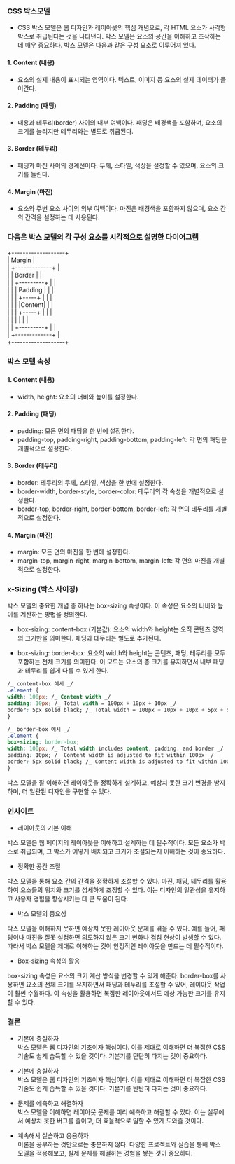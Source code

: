### CSS 박스모델

- CSS 박스 모델은 웹 디자인과 레이아웃의 핵심 개념으로, 각 HTML 요소가 사각형 박스로 취급된다는 것을 나타낸다. 박스 모델은 요소의 공간을 이해하고 조작하는 데 매우 중요하다. 박스 모델은 다음과 같은 구성 요소로 이루어져 있다.

#### 1. Content (내용)

- 요소의 실제 내용이 표시되는 영역이다. 텍스트, 이미지 등 요소의 실제 데이터가 들어간다.

#### 2. Padding (패딩)

- 내용과 테두리(border) 사이의 내부 여백이다. 패딩은 배경색을 포함하며, 요소의 크기를 늘리지만 테두리와는 별도로 취급된다.

#### 3. Border (테두리)

- 패딩과 마진 사이의 경계선이다. 두께, 스타일, 색상을 설정할 수 있으며, 요소의 크기를 늘린다.

#### 4. Margin (마진)

- 요소와 주변 요소 사이의 외부 여백이다. 마진은 배경색을 포함하지 않으며, 요소 간의 간격을 설정하는 데 사용된다.

### 다음은 박스 모델의 각 구성 요소를 시각적으로 설명한 다이어그램

+-------------------+<br>
| Margin |<br>
| +-------------+ |<br>
| | Border | |<br>
| | +---------+ | |<br>
| | | Padding | | |<br>
| | | +-----+ | | |<br>
| | | |Content| | |<br>
| | | +-----+ | | |<br>
| | | | | |<br>
| | +---------+ | |<br>
| +-------------+ |<br>
+-------------------+

### 박스 모델 속성

#### 1. Content (내용)

- width, height: 요소의 너비와 높이를 설정한다.

#### 2. Padding (패딩)

- padding: 모든 면의 패딩을 한 번에 설정한다.
- padding-top, padding-right, padding-bottom, padding-left: 각 면의 패딩을 개별적으로 설정한다.

#### 3. Border (테두리)

- border: 테두리의 두께, 스타일, 색상을 한 번에 설정한다.
- border-width, border-style, border-color: 테두리의 각 속성을 개별적으로 설정한다.
- border-top, border-right, border-bottom, border-left: 각 면의 테두리를 개별적으로 설정한다.

#### 4. Margin (마진)

- margin: 모든 면의 마진을 한 번에 설정한다.
- margin-top, margin-right, margin-bottom, margin-left: 각 면의 마진을 개별적으로 설정한다.

### x-Sizing (박스 사이징)

박스 모델의 중요한 개념 중 하나는 box-sizing 속성이다. 이 속성은 요소의 너비와 높이를 계산하는 방법을 정의한다.

- box-sizing: content-box (기본값): 요소의 width와 height는 오직 콘텐츠 영역의 크기만을 의미한다. 패딩과 테두리는 별도로 추가된다.

- box-sizing: border-box: 요소의 width와 height는 콘텐츠, 패딩, 테두리를 모두 포함하는 전체 크기를 의미한다. 이 모드는 요소의 총 크기를 유지하면서 내부 패딩과 테두리를 쉽게 다룰 수 있게 한다.

```css
/_ content-box 예시 _/
.element {
width: 100px; /_ Content width _/
padding: 10px; /_ Total width = 100px + 10px + 10px _/
border: 5px solid black; /_ Total width = 100px + 10px + 10px + 5px + 5px _/
}
```

```css
/_ border-box 예시 _/
.element {
box-sizing: border-box;
width: 100px; /_ Total width includes content, padding, and border _/
padding: 10px; /_ Content width is adjusted to fit within 100px _/
border: 5px solid black; /_ Content width is adjusted to fit within 100px _/
}
```

박스 모델을 잘 이해하면 레이아웃을 정확하게 설계하고, 예상치 못한 크기 변경을 방지하며, 더 일관된 디자인을 구현할 수 있다.

### 인사이트

- 레이아웃의 기본 이해

박스 모델은 웹 페이지의 레이아웃을 이해하고 설계하는 데 필수적이다. 모든 요소가 박스로 취급되며, 그 박스가 어떻게 배치되고 크기가 조절되는지 이해하는 것이 중요하다.

- 정확한 공간 조절

박스 모델을 통해 요소 간의 간격을 정확하게 조절할 수 있다. 마진, 패딩, 테두리를 활용하여 요소들의 위치와 크기를 섬세하게 조정할 수 있다. 이는 디자인의 일관성을 유지하고 사용자 경험을 향상시키는 데 큰 도움이 된다.

- 박스 모델의 중요성

박스 모델을 이해하지 못하면 예상치 못한 레이아웃 문제를 겪을 수 있다. 예를 들어, 패딩이나 마진을 잘못 설정하면 의도하지 않은 크기 변화나 겹침 현상이 발생할 수 있다. 따라서 박스 모델을 제대로 이해하는 것이 안정적인 레이아웃을 만드는 데 필수적이다.

- Box-sizing 속성의 활용

box-sizing 속성은 요소의 크기 계산 방식을 변경할 수 있게 해준다. border-box를 사용하면 요소의 전체 크기를 유지하면서 패딩과 테두리를 조절할 수 있어, 레이아웃 작업이 훨씬 수월하다. 이 속성을 활용하면 복잡한 레이아웃에서도 예상 가능한 크기를 유지할 수 있다.

### 결론

- 기본에 충실하자<br>
  박스 모델은 웹 디자인의 기초이자 핵심이다. 이를 제대로 이해하면 더 복잡한 CSS 기술도 쉽게 습득할 수 있을 것이다. 기본기를 탄탄히 다지는 것이 중요하다.

- 기본에 충실하자<br>
  박스 모델은 웹 디자인의 기초이자 핵심이다. 이를 제대로 이해하면 더 복잡한 CSS 기술도 쉽게 습득할 수 있을 것이다. 기본기를 탄탄히 다지는 것이 중요하다.

- 문제를 예측하고 해결하자<br>
  박스 모델을 이해하면 레이아웃 문제를 미리 예측하고 해결할 수 있다. 이는 실무에서 예상치 못한 버그를 줄이고, 더 효율적으로 일할 수 있게 도와줄 것이다.

- 계속해서 실습하고 응용하자<br>
  이론을 공부하는 것만으로는 충분하지 않다. 다양한 프로젝트와 실습을 통해 박스 모델을 적용해보고, 실제 문제를 해결하는 경험을 쌓는 것이 중요하다.
